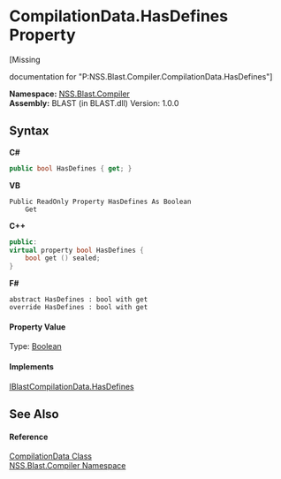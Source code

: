 # CompilationData.HasDefines Property 
 

\[Missing <summary> documentation for "P:NSS.Blast.Compiler.CompilationData.HasDefines"\]

**Namespace:**&nbsp;<a href="26a25caa-f50b-92ad-f15c-dbb9db1493ae">NSS.Blast.Compiler</a><br />**Assembly:**&nbsp;BLAST (in BLAST.dll) Version: 1.0.0

## Syntax

**C#**<br />
``` C#
public bool HasDefines { get; }
```

**VB**<br />
``` VB
Public ReadOnly Property HasDefines As Boolean
	Get
```

**C++**<br />
``` C++
public:
virtual property bool HasDefines {
	bool get () sealed;
}
```

**F#**<br />
``` F#
abstract HasDefines : bool with get
override HasDefines : bool with get
```


#### Property Value
Type: <a href="https://docs.microsoft.com/dotnet/api/system.boolean" target="_blank" rel="noopener noreferrer">Boolean</a>

#### Implements
<a href="7e4b34b2-f833-c416-ab1d-d7c2822b939b">IBlastCompilationData.HasDefines</a><br />

## See Also


#### Reference
<a href="52667f7e-8dc6-6543-e265-fdc90d6834fa">CompilationData Class</a><br /><a href="26a25caa-f50b-92ad-f15c-dbb9db1493ae">NSS.Blast.Compiler Namespace</a><br />